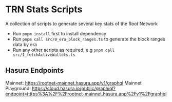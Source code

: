 # TRN Stats Scripts

A collection of scripts to generate several key stats of the Root Network

- Run `pnpm install` first to install dependency
- Run `pnpm call src/0_era_block_ranges.ts` to generate the block ranges data by era
- Run any other scripts as required, e.g `pnpm call src/1_fetchActiveWallets.ts`

## Hasura Endpoints

Mainnet: https://rootnet-mainnet.hasura.app/v1/graphql
Mainnet Playground: https://cloud.hasura.io/public/graphiql?endpoint=https%3A%2F%2Frootnet-mainnet.hasura.app%2Fv1%2Fgraphql
